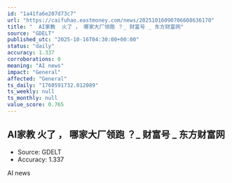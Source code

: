 ```yaml
---
id: "1a41fa6e207d73c7"
url: "https://caifuhao.eastmoney.com/news/20251016090706608636170"
title: "  AI家教  火了 ， 哪家大厂领跑 ？_ 财富号 _ 东方财富网"
source: "GDELT"
published_utc: "2025-10-16T04:30:00+00:00"
status: "daily"
accuracy: 1.337
corroborations: 0
meaning: "AI news"
impact: "General"
affected: "General"
ts_daily: "1760591732.012089"
ts_weekly: null
ts_monthly: null
value_score: 0.765
---
```

##   AI家教  火了 ， 哪家大厂领跑 ？_ 财富号 _ 东方财富网

- Source: GDELT
- Accuracy: 1.337

AI news

